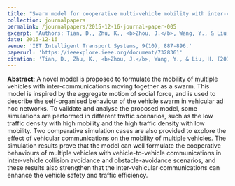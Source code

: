 ```yaml
---
title: "Swarm model for cooperative multi-vehicle mobility with inter-vehicle communications"
collection: journalpapers
permalink: /journalpapers/2015-12-16-journal-paper-005
excerpt: 'Authors: Tian, D., Zhu, K., <b>Zhou, J.</b>, Wang, Y., & Liu, H.'
date: 2015-12-16
venue: 'IET Intelligent Transport Systems, 9(10), 887-896.'
paperurl: 'https://ieeexplore.ieee.org/document/7328361'
citation: 'Tian, D., Zhu, K., <b>Zhou, J.</b>, Wang, Y., & Liu, H. (2015). Swarm model for cooperative multi-vehicle mobility with inter-vehicle communications. IET Intelligent Transport Systems, 9(10), 887-896.'
---
```


**Abstract**: A novel model is proposed to formulate the mobility of multiple vehicles with inter-communications moving together as a swarm. This model is inspired by the aggregate motion of social force, and is used to describe the self-organised behaviour of the vehicle swarm in vehicular ad hoc networks. To validate and analyse the proposed model, some simulations are performed in different traffic scenarios, such as the low traffic density with high mobility and the high traffic density with low mobility. Two comparative simulation cases are also provided to explore the effect of vehicular communications on the mobility of multiple vehicles. The simulation results prove that the model can well formulate the cooperative behaviours of multiple vehicles with vehicle-to-vehicle communications in inter-vehicle collision avoidance and obstacle-avoidance scenarios, and these results also strengthen that the inter-vehicular communications can enhance the vehicle safety and traffic efficiency.

